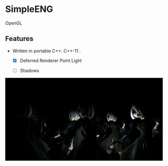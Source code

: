 # SimpleENG
OpenGL
## Features

* Written in portable C++. C++-11 .
  * [x] Deferred Renderer Point Light
  * [ ] Shadows



<img src="https://github.com/VictorOrts/SimpleENG/blob/master/pictures/2b.PNG" alt="Deferred PointLight"/>
